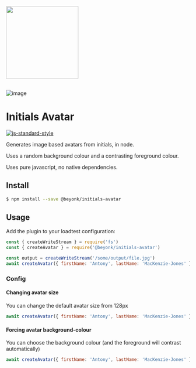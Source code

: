 <a href="https://beyonk.com">
    <br />
    <br />
    <img src="https://user-images.githubusercontent.com/218949/144224348-1b3a20d5-d68e-4a7a-b6ac-6946f19f4a86.png" width="198" />
    <br />
    <br />
</a>

![image](https://user-images.githubusercontent.com/218949/67595311-40f07e00-f75e-11e9-96bf-ffe9842ee869.jpg)

# Initials Avatar

[![js-standard-style](https://img.shields.io/badge/code%20style-standard-brightgreen.svg)](http://standardjs.com)

Generates image based avatars from initials, in node.

Uses a random background colour and a contrasting foreground colour.

Uses pure javascript, no native dependencies.

## Install

```sh
$ npm install --save @beyonk/initials-avatar
```

## Usage

Add the plugin to your loadtest configuration:

```js
const { createWriteStream } = require('fs')
const { createAvatar } = require('@beyonk/initials-avatar')

const output = createWriteStream('/some/output/file.jpg')
await createAvatar({ firstName: 'Antony', lastName: 'MacKenzie-Jones' }, output)
```

### Config

#### Changing avatar size

You can change the default avatar size from 128px

```js
await createAvatar({ firstName: 'Antony', lastName: 'MacKenzie-Jones' }, output, { size: 512 })
```

#### Forcing avatar background-colour

You can choose the background colour (and the foreground will contrast automatically)

```js
await createAvatar({ firstName: 'Antony', lastName: 'MacKenzie-Jones' }, output, { background: '#ff0c7e' })
```
